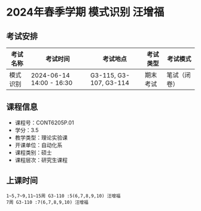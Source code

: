 # 2024年春季学期 模式识别 汪增福




## 考试安排

| 考试名称 | 考试时间 | 考试地点 | 考试类型 | 考试模式 |
| -------- | -------- | -------- | -------- | -------- |
| 模式识别 | 2024-06-14 14:00 - 16:30 | G3-115, G3-107, G3-114 | 期末考试 | 笔试（闭卷） |





## 课程信息

- 课程号：CONT6205P.01
- 学分：3.5
- 教学类型：理论实验课
- 开课单位：自动化系
- 课程类别：硕士
- 课程层次：研究生课程

## 上课时间

```
1~5,7~9,11~15周 G3-110 :5(6,7,8,9,10) 汪增福
7周 G3-110 :7(6,7,8,9,10) 汪增福
```

